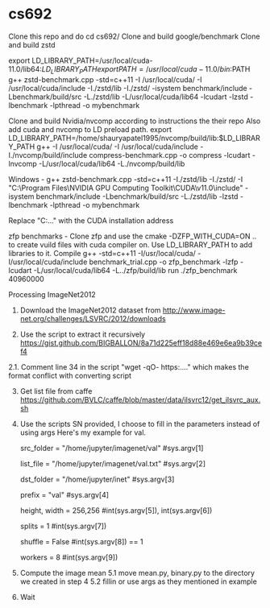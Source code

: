 # cs692
Clone this repo and do cd cs692/
Clone and build google/benchmark 
Clone and build zstd

export LD_LIBRARY_PATH=/usr/local/cuda-11.0/lib64:$LD_LIBRARY_PATH
export PATH=/usr/local/cuda-11.0/bin:$PATH
g++ zstd-benchmark.cpp -std=c++11 -I /usr/local/cuda/ -I /usr/local/cuda/include -I./zstd/lib -I./zstd/ -isystem benchmark/include -Lbenchmark/build/src -L./zstd/lib -L/usr/local/cuda/lib64 -lcudart -lzstd  -lbenchmark -lpthread  -o mybenchmark

Clone and build Nvidia/nvcomp according to instructions the their repo
Also add cuda and nvcomp to LD preload path.
export LD_LIBRARY_PATH=/home/shauryapatel1995/nvcomp/build/lib:$LD_LIBRARY_PATH
g++ -I /usr/local/cuda/ -I /usr/local/cuda/include -I./nvcomp/build/include compress-benchmark.cpp -o compress -lcudart -lnvcomp -L/usr/local/cuda/lib64 -L./nvcomp/build/lib 

Windows - 
g++ zstd-benchmark.cpp -std=c++11 -I./zstd/lib -I./zstd/ -I "C:\Program Files\NVIDIA GPU Computing Toolkit\CUDA\v11.0\include" -isystem benchmark/include -Lbenchmark/build/src -L./zstd/lib -lzstd -lbenchmark -lpthread -o mybenchmark

Replace "C:\..." with the CUDA installation address

zfp benchmarks - 
Clone zfp and use the cmake -DZFP_WITH_CUDA=ON .. to create vuild files with cuda compiler on. 
Use LD_LIBRARY_PATH to add libraries to it.
Compile g++ -std=c++11 -I/usr/local/cuda/ -I/usr/local/cuda/include benchmark_trial.cpp -o zfp_benchmark -lzfp -lcudart -L/usr/local/cuda/lib64 -L../zfp/build/lib
run ./zfp_benchmark 40960000




Processing ImageNet2012

1. Download the ImageNet2012 dataset from http://www.image-net.org/challenges/LSVRC/2012/downloads

2. Use the script to extract it recursively https://gist.github.com/BIGBALLON/8a71d225eff18d88e469e6ea9b39cef4

2.1. Comment line 34 in the script "wget -qO- https:...." which makes the format conflict with converting script

3. Get list file from caffe https://github.com/BVLC/caffe/blob/master/data/ilsvrc12/get_ilsvrc_aux.sh

4. Use the scripts SN provided, I choose to fill in the parameters instead of using args Here's my example for val.

    src_folder = "/home/jupyter/imagenet/val"    #sys.argv[1]
    
    list_file = "/home/jupyter/imagenet/val.txt"  #sys.argv[2]
    
    dst_folder = "/home/jupyter/inet" #sys.argv[3]
    
    prefix = "val" #sys.argv[4]
    
    height, width = 256,256 #int(sys.argv[5]), int(sys.argv[6])
    
    splits = 1 #int(sys.argv[7])
    
    shuffle = False #int(sys.argv[8]) == 1
    
    workers = 8 #int(sys.argv[9])
    
5. Compute the image mean
5.1 move mean.py, binary.py to the directory we created in step 4
5.2 fillin or use args as they mentioned in example
6. Wait
